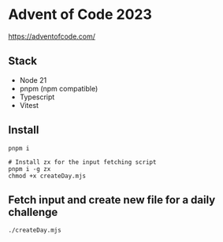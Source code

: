 # Advent of Code 2023

https://adventofcode.com/

## Stack

- Node 21
- pnpm (npm compatible)
- Typescript
- Vitest

## Install

```shell
pnpm i

# Install zx for the input fetching script
pnpm i -g zx
chmod +x createDay.mjs
```

## Fetch input and create new file for a daily challenge

```shell
./createDay.mjs
```
